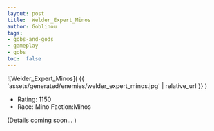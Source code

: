 ```yaml
---
layout: post
title:  Welder_Expert_Minos
author: Goblinou
tags:
- gobs-and-gods
- gameplay
- gobs
toc:  false
---
```


![Welder_Expert_Minos]( {{ 'assets/generated/enemies/welder_expert_minos.jpg' | relative_url }} )
- Rating: 1150
- Race: Mino  Faction:Minos

(Details coming soon... )